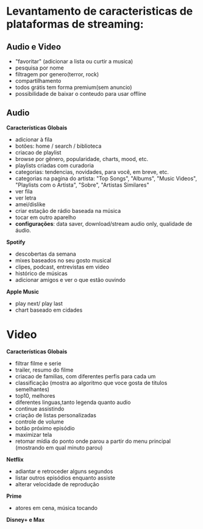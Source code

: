 # Levantamento de caracteristicas de plataformas de streaming:

## Audio e Video
- "favoritar" (adicionar a lista ou curtir a musica)
- pesquisa por nome
- filtragem por genero(terror, rock)
- compartilhamento
- todos grátis tem forma premium(sem anuncio)
- possibilidade de baixar o conteudo para usar offline


## Audio
**Características Globais**

- adicionar à fila
- botões: home / search / biblioteca
- criacao de playlist
- browse por gênero, popularidade, charts, mood, etc.
- playlists criadas com curadoria
- categorias: tendencias, novidades, para você, em breve, etc.
- categorias na pagina do artista: "Top Songs", "Albums", "Music Videos", "Playlists com o Artista", "Sobre", "Artistas Similares"
- ver fila
- ver letra
- amei/dislike
- criar estação de rádio baseada na música
- tocar em outro aparelho
- **configurações**: data saver, download/stream audio only, qualidade de áudio.


**Spotify**
- descobertas da semana
- mixes baseados no seu gosto musical
- clipes, podcast, entrevistas em video
- histórico de músicas  
- adicionar amigos e ver o que estão ouvindo


**Apple Music**

- play next/ play last
- chart baseado em cidades


# Video
**Características Globais**
- filtrar filme e serie
- trailer, resumo do filme
- criacao de familias, com diferentes perfis para cada um
- classificação (mostra ao algoritmo que voce gosta de titulos semelhantes)
- top10, melhores
- diferentes linguas,tanto legenda quanto audio
- continue assistindo
- criação de listas personalizadas
- controle de volume
- botão próximo episódio
- maximizar tela
- retomar mídia do ponto onde parou a partir do menu principal (mostrando em qual minuto parou)


**Netflix**
- adiantar e retroceder alguns segundos
- listar outros episódios enquanto assiste
- alterar velocidade de reprodução

  
**Prime**
- atores em cena, música tocando

**Disney+ e Max**





